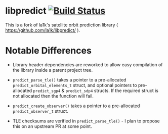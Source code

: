 libpredict  [![Build Status](https://travis-ci.org/philcrump/libpredict.svg?branch=master)](https://travis-ci.org/philcrump/libpredict)
==========

This is a fork of la1k's satellite orbit prediction library ( https://github.com/la1k/libpredict/ ).


# Notable Differences

* Library header dependencies are reworked to allow easy compilation of the library inside a parent project tree.

* `predict_parse_tle()` takes a pointer to a pre-allocated `predict_orbital_elements_t` struct, and optional pointers to pre-allocated `predict_sgp4` & `predict_sdp4` structs. If the required struct is not allocated then the function will fail.

* `predict_create_observer()` takes a pointer to a pre-allocated `predict_observer_t` struct.

* TLE checksums are verified in `predict_parse_tle()` - I plan to propose this on an upstream PR at some point.